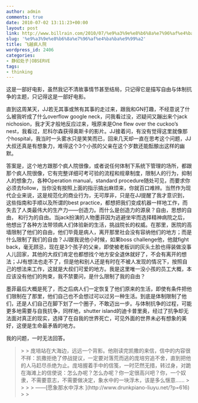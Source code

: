 ```yaml
---
author: admin
comments: true
date: 2010-07-02 13:11:23+00:00
layout: post
link: http://www.billrain.com/2010/07/%e9%a3%9e%e8%b6%8a%e7%96%af%e4%ba%ba%e9%99%a2/
slug: '%e9%a3%9e%e8%b6%8a%e7%96%af%e4%ba%ba%e9%99%a2'
title: 飞越疯人院
wordpress_id: 2406
categories:
- 静如处子|OBSERVE
tags:
- thinking
---
```


这是一部好电影，虽然我记不清故事情节甚至结局，只记得它是描写自由与体制抗争的主题，只记得这是一部好电影。

 

直到这周某天，JJ若无其事或煞有其事的走过来，跟我和GN打趣，不经意说了什么被我听成了什么overflow google neck，问我看过没，迟疑间又蹦出来个jack nichosion，我才天才般地反应过来，哦原来是One flew over the cuckoo’s nest，我看过，尼科尔森获得奥斯卡的影片。JJ接着问，有没有觉得这里就像那个hospital，我当时一头雾水只是笑笑而已，回来几天却一直在思考这个问题，JJ大叔还真是有想象力，难得这个3个小孩的父亲在这个岁数还能酝酿出这样的幽默。

 

答案是，这个地方跟那个疯人院很像，或者说任何体制下系统下管理的场所，都跟那个疯人院很像，它有完整详细可考可验的流程和规章制度，限制人的行为，抑制人的想象力，各种Operation manual，standard procedure随处可见，而要求你必须去follow，当你没有按照上面的指示搞出麻烦来，你就百口难辨。当然作为现代企业来说，这是规范化的商业行为，无可厚非，只是在JJ提醒了我才意识到，这些指南和手顺以及所谓的best practice，都想把我们变成机器一样地工作，而失去了人类最伟大的生产力——创造力。而什么是创造力的源泉？自由，思想的自由， 和行为的自由。当jack扮演的人物墨菲因为逃避坐牢而选择精神病院之后，他想出了各种方法带领病人们体验新的生活，挑战院长的权威。在那里，医院的高墙限制了他们的自由，他们毕竟是病人，离开那里社会没有容纳他们的地方；而是什么限制了我们的自由？JJ跟我说他小时候，如果boss challenge他，他就fight back，毫无顾忌，现在是3个孩子的父亲，即使被老板训的灰头土脸也得装做没事人儿回家，其他的大叔们肯定也都想找个地方安全退休就好了，不会有离开的想法；JJ有想法也走不了，但是他和别人还是有时在不被人发现的情况下，按照自己的想法来工作，这就是大叔们可爱的地方。我是这里唯一没小孩的员工大概，本应该没有他们的拘束，我不禁要问，是什么限制了我的自由？

 

墨菲最后大概是死了，而之后病人们一定恢复了他们原来的生活，即使有条件把他们限制在了那里，他们自己也不会想过可以过另一种生活。到底是体制限制了他们，还是人们自己在脚下划了一个圈子，不敢迈出一步。与体制抗争的过程，可能更多地需要与自我抗争，同样地，shutter island的迪卡普里奥，经过了抗争却无法面对真正的现实，选择了在自我的世界死亡，可见外面的世界未必有想象的美好，这便是生命最矛盾的地方。

 

我的问题，一时无法回答。

 

<blockquote>  
> 
> 庞培站在大海边，远远一个背影。他刚读完凯撒的来信，信中的内容很不祥：凯撒拒绝了停战提议，一定要对落荒而逃的庞培穷追不舍，直到把他的人马赶尽杀绝为止。庞培握着手中的信笺，一时茫然无措，转过身，对跪在海滩上的信使说：怎么办呢？怎么办呢？你一定很高兴吧？你，一个奴隶，不需要意志，不需要做决定，象水中的一块浮木，该是多么惬意…… 
> 
>    
> 
> ——[愿象那水中浮木 ](http://www.drunkpiano-liuyu.net/?p=616)
> 
> </blockquote>
